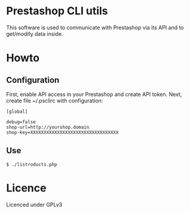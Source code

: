 # Prestashop CLI utils

This software is used to communicate with Prestashop via its API and to get/modify data inside. 

# Howto

## Configuration ##
First, enable API access in your Prestashop and create API token. Next, create file ~/.psclirc with configuration:

```
[global]

debug=false
shop-url=http://yourshop.domain
shop-key=XXXXXXXXXXXXXXXXXXXXXXXXXXXXXXXXX

```

## Use ##
```
$ ./listroducts.php
```

# Licence

Licenced under GPLv3
